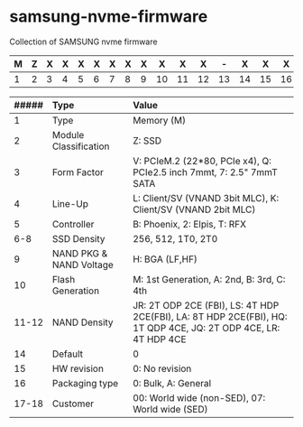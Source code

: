 # samsung-nvme-firmware
Collection of SAMSUNG nvme firmware

| M | Z | X   | X  | X  | X  | X  | X  |X   | X  | X  |  X | -  |  X |  X | X  | X  | X  |
| ------------ | ------------ | ------------ | ------------ | ------------ | ------------ | ------------ | ------------ | ------------ | ------------ | ------------ | ------------ | ------------ | ------------ | ------------ | ------------ | ------------ | ------------ |
|  1 |  2 |3   |  4 |  5 |  6 | 7  |  8 |  9 |10   |11   |12   | 13  |14   |15   | 16  | 17  | 18  | 

|##### | Type   | Value|
| :------------ | :------------ | :------------ |
| 1  | Type  |Memory (M)  |
|  2 |Module Classification   | Z: SSD|
|   3| Form Factor  |V: PCIeM.2 (22*80, PCIe x4), Q: PCIe2.5 inch 7mmt, 7: 2.5" 7mmT SATA |
|   4| Line-Up  |L: Client/SV (VNAND 3bit MLC), K: Client/SV (VNAND 2bit MLC) |
|   5| Controller  |B: Phoenix, 2: Elpis, T: RFX |
|  6-8| SSD Density  | 256, 512, 1T0, 2T0 |
|   9| NAND PKG & NAND Voltage  | H: BGA (LF,HF) |
|   10| Flash Generation  | M: 1st Generation, A: 2nd, B: 3rd, C: 4th |
|   11-12| NAND Density  |JR: 2T ODP 2CE (FBI), LS: 4T HDP 2CE(FBI), LA: 8T HDP 2CE(FBI), HQ: 1T QDP 4CE, JQ: 2T ODP 4CE, LR: 4T HDP 4CE |
|   14|  Default |0 |
|   15| HW revision  |0: No revision |
|   16|Packaging type   | 0: Bulk, A: General|
|   17-18| Customer  |00: World wide (non-SED), 07: World wide (SED) |


